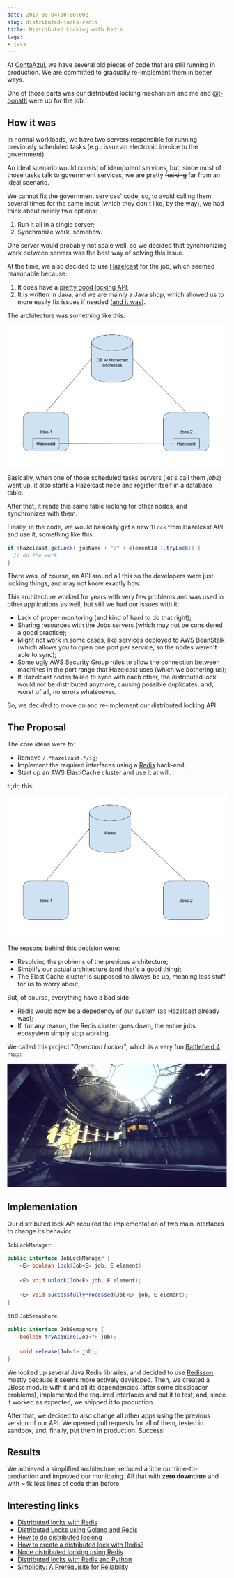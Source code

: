 ```yaml
---
date: 2017-03-04T00:00:00Z
slug: distributed-locks-redis
title: Distributed Locking with Redis
tags:
- java
---
```


At [ContaAzul][], we have several old pieces of code that are still running
in production. We are committed to gradually re-implement them in better ways.

One of those parts was our distributed locking mechanism and me and
[@t-bonatti](https://github.com/t-bonatti) were up for the job.

[ContaAzul]: http://contaazul.com

## How it was

In normal workloads, we have two servers responsible for running previously
scheduled tasks (e.g.: issue an electronic invoice to the government).

An ideal scenario would consist of idempotent services, but, since most
of those tasks talk to government services, we are pretty ~~fucking~~ far from
an ideal scenario.

We cannot fix the government services' code, so, to avoid calling them
several times for the same input (which they don't like, by the way),
we had think about mainly two options:

1. Run it all in a single server;
2. Synchronize work, somehow.

One server would probably not scale well, so we decided that
synchronizing work between servers was the best way of solving this issue.

At the time, we also decided to use [Hazelcast][] for the job,
which seemed reasonable because:

1. It does have a [pretty good locking API](http://docs.hazelcast.org/docs/3.5/manual/html/lock.html);
2. It is written in Java, and we are mainly a Java shop, which allowed us
to more easily fix issues if needed ([and it was][hazel-issue]).

The architecture was something like this:

![Hazelcast locking architecture](/public/images/hazelcast-locking-architecture.png)

Basically, when one of those scheduled tasks servers (let's call them _jobs_)
went up, it also starts a Hazelcast node and register itself in a database
table.

After that, it reads this same table looking for other nodes, and synchronizes
with them.

Finally, in the code, we would basically get a new `ILock` from Hazelcast
API and use it, something like this:

```java
if (hazelcast.getLock( jobName + ":" + elementId ).tryLock() {
  // do the work
}
```

There was, of course, an API around all this so the developers were just
locking things, and may not know exactly how.

This architecture worked for years with very few problems and was used in
other applications as well, but still we had our issues with it:

- Lack of proper monitoring (and kind of hard to do that right);
- Sharing resources with the Jobs servers (which may not be considered a good
practice);
- Might not work in some cases, like services deployed to AWS BeanStalk (which
allows you to open one port per service, so the nodes weren't able to sync);
- Some ugly AWS Security Group rules to allow the connection between machines
in the port range that Hazelcast uses (which we bothering us);
- If Hazelcast nodes failed to sync with each other, the distributed lock
would not be distributed anymore, causing possible duplicates, and, worst of
all, no errors whatsoever.

So, we decided to move on and re-implement our distributed locking API.

[hazel-issue]: https://github.com/hazelcast/hazelcast/issues/2217
[Hazelcast]: https://hazelcast.com/

## The Proposal

The core ideas were to:

- Remove `/.*hazelcast.*/ig`;
- Implement the required interfaces using a [Redis][] back-end;
- Start up an AWS ElastiCache cluster and use it at will.

tl;dr, this:

![Redis locking architecture](/public/images/redis-lock-architecture.png)

The reasons behind this decision were:

- Resolving the problems of the previous architecture;
- Simplify our actual architecture (and that's a [good thing][simple]);
- The ElastiCache cluster is supposed to always be up, meaning less stuff
for us to worry about;

But, of course, everything have a bad side:

- Redis would now be a depedency of our system (as Hazelcast already was);
- If, for any reason, the Redis cluster goes down, the entire jobs ecosystem
simply stop working.

We called this project "_Operation Locker_", which is a very fun
[Battlefield 4][bf4] map:

![Operation Locker](/public/images/operation-locker.png)

[simple]: https://medium.com/production-ready/simplicity-a-prerequisite-for-reliability-8d000f8d18df#.mv1o3i807
[Redis]: https://redis.io/
[bf4]: https://www.battlefield.com/games/battlefield-4

## Implementation

Our distributed lock API required the implementation of two main interfaces
to change its behavior:

`JobLockManager`:

```java
public interface JobLockManager {
	<E> boolean lock(Job<E> job, E element);

	<E> void unlock(Job<E> job, E element);

	<E> void successfullyProcessed(Job<E> job, E element);
}
```

and `JobSemaphore`:

```java
public interface JobSemaphore {
	boolean tryAcquire(Job<?> job);

	void release(Job<?> job);
}
```

We looked up several Java Redis libraries, and decided to use [Redisson][],
mostly because it seems more actively developed. Then, we created a JBoss
module with it and all its dependencies (after some classloader problems),
implemented the required interfaces and put it to test, and, since it
worked as expected, we shipped it to production.

After that, we decided to also change all other apps using the previous
version of our API. We opened pull requests for all of them, tested in sandbox,
and, finally, put them in production. Success!

[Redisson]: https://github.com/redisson/redisson

## Results

We achieved a simplified architecture, reduced a little our time-to-production
and improved our monitoring.
All that with **zero downtime** and with ~4k less lines of code than before.

## Interesting links

- [Distributed locks with Redis](http://redis.io/topics/distlock)
- [Distributed Locks using Golang and Redis](https://kylewbanks.com/blog/distributed-locks-using-golang-and-redis)
- [How to do distributed locking](https://martin.kleppmann.com/2016/02/08/how-to-do-distributed-locking.html)
- [How to create a distributed lock with Redis?](http://stackoverflow.com/questions/20736102/how-to-create-a-distributed-lock-with-redis)
- [Node distributed locking using Redis](https://github.com/danielstjules/redislock)
- [Distributed locks with Redis and Python](https://github.com/glasslion/redlock)
- [Simplicity: A Prerequisite for Reliability](https://medium.com/production-ready/simplicity-a-prerequisite-for-reliability-8d000f8d18df)
